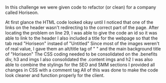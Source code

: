 In this challenge we were given code to refactor (or clean) for a company called Horiseon.

At first glance the HTML code looked okay until I noticed that one of the links on the header wasn't redirecting to the correct part of the page.
After locating the problem on line 29, I was able to give the code an id so it was able to link to the header
I also included a title for the webpage so that the tab read "Horiseon" instaed of "Untitled"
Since most of the images weren't of real value, I gave them an alt/title tag of " " and the main background title of "Horiseon"
The CSS coding needed to be consolidated on the .benefits div, h3 and imgs
I also consolidated the .content imgs and h2
I was also able to combine the stylings for the SEO and SMM sections
I provided all changes in CSS with a comment tag
All of this was done to make the code look cleaner and function properly for the client.
